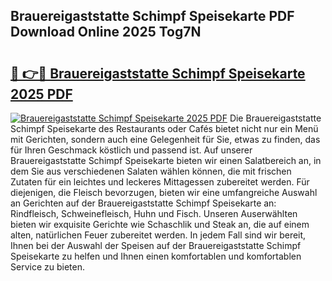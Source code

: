 ## Brauereigaststatte Schimpf Speisekarte PDF Download Online 2025 Tog7N

# <h2><a href="http://gc5oaw.nevu.top/?p=Brauereigaststatte+Schimpf+Speisekarte">🔗 👉🔴 Brauereigaststatte Schimpf Speisekarte 2025 PDF</a></h2>

[![Brauereigaststatte Schimpf Speisekarte 2025 PDF](https://i.imgur.com/dBaPXMq.png)](http://gc5oaw.nevu.top/?p=Brauereigaststatte+Schimpf+Speisekarte)
Die Brauereigaststatte Schimpf Speisekarte des Restaurants oder Cafés bietet nicht nur ein Menü mit Gerichten, sondern auch eine Gelegenheit für Sie, etwas zu finden, das für Ihren Geschmack köstlich und passend ist. Auf unserer Brauereigaststatte Schimpf Speisekarte bieten wir einen Salatbereich an, in dem Sie aus verschiedenen Salaten wählen können, die mit frischen Zutaten für ein leichtes und leckeres Mittagessen zubereitet werden. Für diejenigen, die Fleisch bevorzugen, bieten wir eine umfangreiche Auswahl an Gerichten auf der Brauereigaststatte Schimpf Speisekarte an: Rindfleisch, Schweinefleisch, Huhn und Fisch. Unseren Auserwählten bieten wir exquisite Gerichte wie Schaschlik und Steak an, die auf einem alten, natürlichen Feuer zubereitet werden. In jedem Fall sind wir bereit, Ihnen bei der Auswahl der Speisen auf der Brauereigaststatte Schimpf Speisekarte zu helfen und Ihnen einen komfortablen und komfortablen Service zu bieten.
